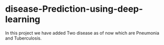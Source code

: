 # disease-Prediction-using-deep-learning
In this project we have added Two disease as of now which are Pneumonia and Tuberculosis.

